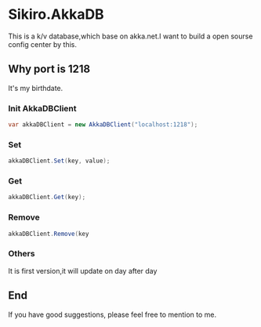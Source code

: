 # Sikiro.AkkaDB
This is a k/v database,which base on akka.net.I want to build a open sourse config center by this.

## Why port is 1218
It's my birthdate.

### Init AkkaDBClient
```c#
var akkaDBClient = new AkkaDBClient("localhost:1218");
```

### Set
```c#
akkaDBClient.Set(key, value);
```

### Get
```c#
akkaDBClient.Get(key);
```

### Remove
```c#
akkaDBClient.Remove(key
```

### Others
It is first version,it will update on day after day

## End
If you have good suggestions, please feel free to mention to me.


